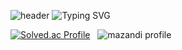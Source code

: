 ![header](https://capsule-render.vercel.app/api?type=waving&color=FFA07A&text=&animation=twinkling&height=100)
![Typing SVG](https://readme-typing-svg.demolab.com?font=Alkatra&weight=500&size=45&duration=3500&pause=3&color=FFA07A&center=false&vCenter=false&multiline=true&repeat=true&width=1000&height=100&lines=Welcome+to+Hyeju's+GitHub!👋)


[![Solved.ac Profile](http://mazassumnida.wtf/api/v2/generate_badge?boj=hyeju373)](https://solved.ac/hyeju373/) &nbsp; ![mazandi profile](http://mazandi.herokuapp.com/api?handle=hyeju373&theme=warm)

<!--
![Anurag's GitHub stats](https://github-readme-stats.vercel.app/api?username=hanaeju&show_icons=true&theme=radical)
![Top Langs](https://github-readme-stats.vercel.app/api/top-langs/?username=hanaeju&layout=compact&theme=dracula) 
**hanaeju/hanaeju** is a ✨ _special_ ✨ repository because its `README.md` (this file) appears on your GitHub profile.
Here are some ideas to get you started:

- 🔭 I’m currently working on ...
- 🌱 I’m currently learning ...
- 👯 I’m looking to collaborate on ...
- 🤔 I’m looking for help with ...
- 💬 Ask me about ...
- 📫 How to reach me: ...
- 😄 Pronouns: ...
- ⚡ Fun fact: ...
-->
